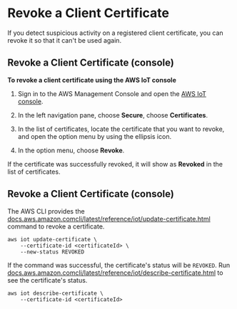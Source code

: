 # Revoke a Client Certificate<a name="revoke-ca-cert"></a>

If you detect suspicious activity on a registered client certificate, you can revoke it so that it can't be used again\.

## Revoke a Client Certificate \(console\)<a name="revoke-device-cert-console"></a>

**To revoke a client certificate using the AWS IoT console**

1. Sign in to the AWS Management Console and open the [AWS IoT console](https://console.aws.amazon.com/iot/home)\.

1. In the left navigation pane, choose **Secure**, choose **Certificates**\.

1. In the list of certificates, locate the certificate that you want to revoke, and open the option menu by using the ellipsis icon\.

1. In the option menu, choose **Revoke**\.

If the certificate was successfully revoked, it will show as **Revoked** in the list of certificates\.

## Revoke a Client Certificate \(console\)<a name="revoke-device-cert-cli"></a>

The AWS CLI provides the [docs.aws.amazon.comcli/latest/reference/iot/update-certificate.html](docs.aws.amazon.comcli/latest/reference/iot/update-certificate.html) command to revoke a certificate\.

```
aws iot update-certificate \
    --certificate-id <certificateId> \
    --new-status REVOKED
```

If the command was successful, the certificate's status will be `REVOKED`\. Run [docs.aws.amazon.comcli/latest/reference/iot/describe-certificate.html](docs.aws.amazon.comcli/latest/reference/iot/describe-certificate.html) to see the certificate's status\.

```
aws iot describe-certificate \
    --certificate-id <certificateId>
```